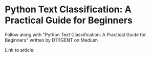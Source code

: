 # Python Text Classification: A Practical Guide for Beginners

Follow along with "Python Text Classification: A Practical Guide for Beginners" written by D111GENT on Medium

Link to article: []()
